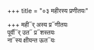 +++
title = "०३ महीरस्य प्रणीतयः"

+++
मही᳓र् अस्य प्र᳓णीतयः  
पूर्वी᳓र् उत᳓ प्र᳓शस्तयः  
ना᳓स्य क्षीयन्त ऊत᳓यः
